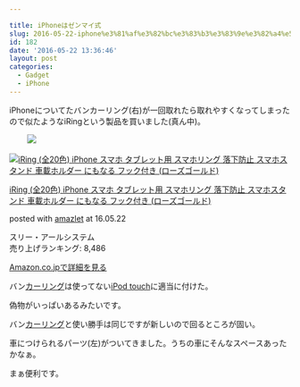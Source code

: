 ```yaml
---

title: iPhoneはゼンマイ式
slug: 2016-05-22-iphone%e3%81%af%e3%82%bc%e3%83%b3%e3%83%9e%e3%82%a4%e5%bc%8f
id: 182
date: '2016-05-22 13:36:46'
layout: post
categories:
  - Gadget
  - iPhone
---
```

iPhoneについてたバンカーリング(右)が一回取れたら取れやすくなってしまったので似たようなiRingという製品を買いました(真ん中)。

　　
![](https://cdn-ak.f.st-hatena.com/images/fotolife/p/peipeipe/20190630/20190630171730.jpg)





[![iRing (全20色) iPhone スマホ タブレット用 スマホリング 落下防止 スマホスタンド 車載ホルダー にもなる フック付き (ローズゴールド)](https://cdn-ak.f.st-hatena.com/images/fotolife/p/peipeipe/20190702/20190702230732.jpg)](http://www.amazon.co.jp/exec/obidos/ASIN/B019DDUV44/peipeipe-22/ref=nosim/)



[iRing (全20色) iPhone スマホ タブレット用 スマホリング 落下防止 スマホスタンド 車載ホルダー にもなる フック付き (ローズゴールド)](http://www.amazon.co.jp/exec/obidos/ASIN/B019DDUV44/peipeipe-22/ref=nosim/)

posted with [amazlet](http://www.amazlet.com/ "amazlet") at 16.05.22



スリー・アールシステム  
売り上げランキング: 8,486  




[Amazon.co.jpで詳細を見る](http://www.amazon.co.jp/exec/obidos/ASIN/B019DDUV44/peipeipe-22/ref=nosim/)







バン[カーリング](http://d.hatena.ne.jp/keyword/%A5%AB%A1%BC%A5%EA%A5%F3%A5%B0)は使ってない[iPod touch](http://d.hatena.ne.jp/keyword/iPod%20touch)に適当に付けた。

偽物がいっぱいあるみたいです。

バン[カーリング](http://d.hatena.ne.jp/keyword/%A5%AB%A1%BC%A5%EA%A5%F3%A5%B0)と使い勝手は同じですが新しいので回るところが固い。

車につけられるパーツ(左)がついてきました。うちの車にそんなスペースあったかなぁ。

まぁ便利です。